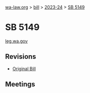 [wa-law.org](/) > [bill](/bill/) > [2023-24](/bill/2023-24/) > [SB 5149](/bill/2023-24/sb/5149/)

# SB 5149
[leg.wa.gov](https://app.leg.wa.gov/billsummary?BillNumber=5149&Year=2023&Initiative=false)

## Revisions
* [Original Bill](1/)

## Meetings